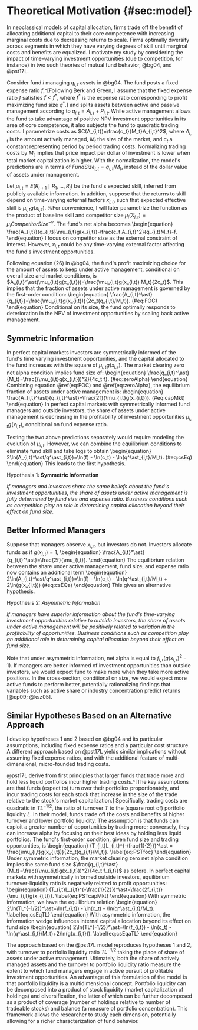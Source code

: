 # Theoretical Motivation {#sec:model}

In neoclassical models of capital allocation, firms trade off the benefit of allocating additional capital to their core competence with increasing marginal costs due to decreasing returns to scale. Firms optimally diversify across segments in which they have varying degrees of skill until marginal costs and benefits are equalized. I motivate my study by considering the impact of time-varying investment opportunities (due to competition, for instance) in two such theories of mutual fund behavior, @bg04, and @pst17L. 

Consider fund $i$ managing $q_{i,t}$ assets in @bg04. The fund posts a fixed expense ratio $f$,^[Following Berk and Green, I assume that the fixed expense ratio $f$ satisfies $f<f^\ast$, where $f^\ast$ is the expense ratio corresponding to profit maximizing fund size $q^\ast$.] and splits assets between active and passive management according to $q_{i,t}=A_{i,t}+P_{i,t}$. While active management allows the fund to take advantage of positive NPV investment opportunities in its area of core competence, it also subjects the fund to quadratic trading costs. I parametrize costs as $C(A_{i,t})=\frac{c_t}{M_t}A_{i,t}^2$, where $A_{i,t}$ is the amount actively managed, $M_t$ the size of the market, and $c_t$ a constant representing period by period trading costs. Normalizing trading costs by $M_t$ implies that price impact per dollar of investment is lower when total market capitalization is higher. With the normalization, the model's predictions are in terms of $FundSize_{i,t}=q_{i,t}/M_t$, instead of the dollar value of assets under management.


Let $\mu_{i,t}=E(R_{t+1}\mid R_1,\ldots,R_t)$ be the fund's expected skill, inferred from publicly available information. In addition, suppose that the returns to skill depend on time-varying external factors $x_{i,t}$, such that expected effective skill is $\mu_{i,t}g(x_{i,t})$. 
%For convenience, I will later parametrize the function as the product of baseline skill and competitor size $\mu_i(X_{i,t})=\mu_i CompetitorSize^{-\gamma}$. 
The fund's net alpha becomes
\begin{equation}
\frac{A_{i,t}}{q_{i,t}}\mu_{i,t}g(x_{i,t})-\frac{c_t A_{i,t}^2}{q_{i,t}M_t}-f. 
\end{equation}
I focus on competitor size as the external constraint of interest. However, $x_{i,t}$ could be any time-varying external factor affecting the fund's investment opportunities.

Following equation (26) in @bg04, the fund's profit maximizing choice for the amount of assets to keep under active management, conditional on overall size and market conditions, is $A_{i,t}^\ast(\mu_{i,t}g(x_{i,t}))=\frac{\mu_{i,t}g(x_{i,t}) M_t}{2c_t}$. This implies that the fraction of assets under active management is governed by the first-order condition:
\begin{equation}
\frac{A_{i,t}^\ast}{q_{i,t}}=\frac{\mu_{i,t}g(x_{i,t})}{2c_t(q_{i,t}/M_t)}.
(\#eq:FOC)
\end{equation}
Conditional on its size, the fund optimally responds to deterioration in the NPV of investment opportunities by scaling back active management. 


## Symmetric Information

In perfect capital markets investors are symmetrically informed of the fund's time varying investment opportunities, and the capital allocated to the fund increases with the square of $\mu_{i,t}g(x_{i,t})$. The market clearing zero net alpha condition implies fund size of:
\begin{equation}
\frac{q_{i,t}^\ast}{M_t}=\frac{(\mu_{i,t}g(x_{i,t}))^2}{4c_t f}.
(\#eq:zeroAlpha)
\end{equation}
Combining equation \@ref(eq:FOC) and \@ref(eq:zeroAlpha), the equilibrium fraction of assets under active management is:
\begin{equation}
\frac{A_{i,t}^\ast}{q_{i,t}^\ast}=\frac{2f}{\mu_{i,t}g(x_{i,t})}.
(\#eq:capMkt)
\end{equation}
In perfect capital markets with symmetrically informed fund managers and outside investors, the share of assets under active management is decreasing in the profitability of investment opportunities $\mu_{i,t}g(x_{i,t})$, conditional on fund expense ratio. 

Testing the two above predictions separately would require modeling the evolution of $\mu_{i,t}$. However, we can combine the equilibrium conditions to eliminate fund skill and take logs to obtain
\begin{equation}
2\ln(A_{i,t}^\ast/q^\ast_{i,t})=\ln(f) - \ln(c_t) - \ln(q^\ast_{i,t}/M_t).
(\#eq:csEq)
\end{equation}
This leads to the first hypothesis.

Hypothesis 1: **Symmetric Information**

*If managers and investors share the same beliefs about the fund's investment opportunities, the share of assets under active management is fully determined by fund size and expense ratio. Business conditions such as competition play no role in determining capital allocation beyond their effect on fund size.*

## Better Informed Managers

Suppose that managers observe $x_{i,t}$, but investors do not. Investors allocate funds as if $g(x_{i,t})=1$,
\begin{equation}
\frac{A_{i,t}^\ast}{q_{i,t}^\ast}=\frac{2f}{\mu_{i,t}}.
\end{equation}
The equilibrium relation between the share under active management, fund size, and expense ratio now contains an additional term
\begin{equation}
2\ln(A_{i,t}^\ast/q^\ast_{i,t})=\ln(f) - \ln(c_t) - \ln(q^\ast_{i,t}/M_t) + 2\ln(g(x_{i,t}))
(\#eq:csEQa)
\end{equation}
This gives an alternative hypothesis.

Hypothesis 2: *Asymmetric Information*

*If managers have superior information about the fund's time-varying investment opportunities relative to outside investors, the share of assets under active management will be positively related to variation in the profitability of opportunities. Business conditions such as competition play an additional role in determining capital allocation beyond their effect on fund size.*

Note that under asymmetric information, net alpha is equal to $f_{i,t}(g(x_{i,t})^2-1)$. If managers are better informed of investment opportunities than outside investors, we would expect fund to make more when they take more active positions. In the cross-section, conditional on size, we would expect more active funds to perform better, potentially rationalizing findings that variables such as active share or industry concentration predict returns [@cp09; @ksz05].


## Similar Hypotheses Based on an Alternative Approach

I develop hypotheses 1 and 2 based on @bg04 and its particular assumptions, including fixed expense ratios and a particular cost structure. A different approach based on @pst17L yields similar implications without assuming fixed expense ratios, and with the additional feature of multi-dimensional, micro-founded trading costs. 

@pst17L derive from first principles that larger funds that trade more and hold less liquid portfolios incur higher trading costs.^[The key assumptions are that funds (expect to) turn over their portfolios proportionately, and incur trading costs for each stock that increase in the size of the trade relative to the stock's market capitalization.] Specifically, trading costs are quadratic in $TL^{-1/2}$, the ratio of turnover $T$ to the (square root of) portfolio liquidity $L$. In their model, funds trade off the costs and benefits of higher turnover and lower portfolio liquidity. The assumption is that funds can exploit a greater number of opportunities by trading more; conversely, they can increase alpha by focusing on their best ideas by holding less liquid portfolios. The fund's first-order condition, given fund size and trading opportunities, is 
\begin{equation}
(T_{i,t}L_{i,t}^{-\frac{1}{2}})^\ast = \frac{\mu_{i,t}g(x_{i,t})}{2c_t(q_{i,t}/M_t)}.
\label{eq:PSTfoc}
\end{equation}
Under symmetric information, the market clearing zero net alpha condition implies the same fund size $\frac{q_{i,t}^\ast}{M_t}=\frac{(\mu_{i,t}g(x_{i,t}))^2}{4c_t f_{i,t}}$ as before. In perfect capital markets with symmetrically informed outside investors, equilibrium turnover-liquidity ratio is negatively related to profit opportunities:
\begin{equation}
(T_{i,t}L_{i,t}^{-\frac{1}{2}})^\ast=\frac{2f_{i,t}}{\mu_{i,t}g(x_{i,t})}.
\label{eq:PSTcapMkt}
\end{equation}
With symmetric information, we have the equilibrium relation
\begin{equation}
2\ln(TL^{-1/2})^\ast=\ln(f_{i,t}) - \ln(c_t) - \ln(q^\ast_{i,t}/M_t).
\label{eq:csEqTL}
\end{equation}
With asymmetric information, the information wedge influences internal capital allocation beyond its effect on fund size
\begin{equation}
2\ln(TL^{-1/2})^\ast=\ln(f_{i,t}) - \ln(c_t) - \ln(q^\ast_{i,t}/M_t)+2\ln(g(x_{i,t})).
\label{eq:csEqaTL}
\end{equation}

The approach based on the @pst17L model reproduces hypotheses 1 and 2, with turnover to portfolio liquidity ratio $TL^{-1/2}$ taking the place of share of assets under active management. Ultimately, both the share of actively managed assets and the turnover to portfolio liquidity ratio measure the extent to which fund managers engage in active pursuit of profitable investment opportunities. An advantage of this formulation of the model is that portfolio liquidity is a multidimensional concept. Portfolio liquidity can be decomposed into a product of stock liquidity (market capitalization of holdings) and diversification, the latter of which can be further decomposed as a product of coverage (number of holdings relative to number of tradeable stocks) and balance (a measure of portfolio concentration). This framework allows the researcher to study each dimension, potentially allowing for a richer characterization of fund behavior.
